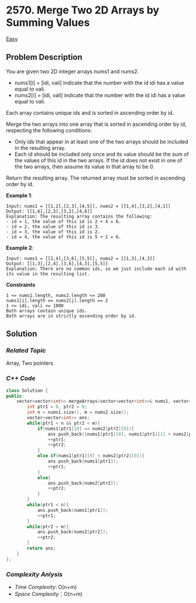 # 2570. Merge Two 2D Arrays by Summing Values
[Easy](https://leetcode.com/problems/merge-two-2d-arrays-by-summing-values/description/)

## Problem Description

You are given two 2D integer arrays nums1 and nums2.

  - nums1[i] = [idi, vali] indicate that the number with the id idi has a value equal to vali.
  - nums2[i] = [idi, vali] indicate that the number with the id idi has a value equal to vali.

Each array contains unique ids and is sorted in ascending order by id.

Merge the two arrays into one array that is sorted in ascending order by id, respecting the following conditions:

  - Only ids that appear in at least one of the two arrays should be included in the resulting array.
  - Each id should be included only once and its value should be the sum of the values of this id in the two arrays. If the id does not exist in one of the two arrays, then assume its value in that array to be 0.

Return the resulting array. The returned array must be sorted in ascending order by id.


**Example 1**:
```
Input: nums1 = [[1,2],[2,3],[4,5]], nums2 = [[1,4],[3,2],[4,1]]
Output: [[1,6],[2,3],[3,2],[4,6]]
Explanation: The resulting array contains the following:
- id = 1, the value of this id is 2 + 4 = 6.
- id = 2, the value of this id is 3.
- id = 3, the value of this id is 2.
- id = 4, the value of this id is 5 + 1 = 6.
```
**Example 2**:
```
Input: nums1 = [[2,4],[3,6],[5,5]], nums2 = [[1,3],[4,3]]
Output: [[1,3],[2,4],[3,6],[4,3],[5,5]]
Explanation: There are no common ids, so we just include each id with its value in the resulting list.
```

**Constraints**
```
1 <= nums1.length, nums2.length <= 200
nums1[i].length == nums2[j].length == 2
1 <= idi, vali <= 1000
Both arrays contain unique ids.
Both arrays are in strictly ascending order by id.
```

## Solution

### _Related Topic_
   Array, Two pointers

### _C++ Code_
```cpp
class Solution {
public:
    vector<vector<int>> mergeArrays(vector<vector<int>>& nums1, vector<vector<int>>& nums2) {
        int ptr1 = 0, ptr2 = 0;
        int n = nums1.size(), m = nums2.size();
        vector<vector<int>> ans;
        while(ptr1 < n && ptr2 < m){
            if(nums1[ptr1][0] == nums2[ptr2][0]){
                ans.push_back({nums1[ptr1][0], nums1[ptr1][1] + nums2[ptr2][1]});
                ++ptr1;
                ++ptr2;
            }
            else if(nums1[ptr1][0] < nums2[ptr2][0]){
                ans.push_back(nums1[ptr1]);
                ++ptr1;
            }
            else{
                ans.push_back(nums2[ptr2]);
                ++ptr2;
            }
        }
        while(ptr1 < n){
            ans.push_back(nums1[ptr1]);
            ++ptr1;
        }
        while(ptr2 < m){
            ans.push_back(nums2[ptr2]);
            ++ptr2;
        }
        return ans;
    }
};
```

### _Complexity Anlysis_
- _Time Complexity_: O(n+m)
- _Space Complexity_：O(n+m)
